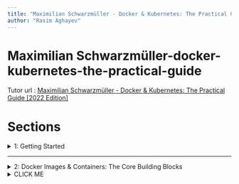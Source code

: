 ```yaml
---
title: "Maximilian Schwarzmüller - Docker & Kubernetes: The Practical Guide [2022 Edition]"
author: "Rasim Aghayev"
---
```


# Maximilian Schwarzmüller-docker-kubernetes-the-practical-guide

Tutor url : [Maximilian Schwarzmüller - Docker & Kubernetes: The Practical Guide [2022 Edition]](https://www.udemy.com/course/docker-kubernetes-the-practical-guide/)

# Sections
<details>
   <summary> 1: Getting Started</summary>
<p>
   
<details>
   <summary> - 2. What Is Docker?</summary>
<p>

Docker is a container technologyI A tool for createing and managing containers.

>#### Container 
>   - A standardized unit of software
>   - A package of code and dependencies to run that code (e.g. NodeJS code + the NodeJS runtime).
>   - The same container always yields **exact same application and execution behavior!** . No matter where or by whom it might be executed.
>   - Support for Containers **is built into** modern operating systems.
>   - **Docker simplifies** the creation and management of such containers.

</p>
</details>

<details>
   <summary> 
		- 3. Why Docker & Containers?
   </summary>
<p>

> - #### We Want Reliability & Reproducible Environments
>   - We want to have the **exact same environment for development and production=>** This ensures that it works exactly as tested
>   - It should be easy to **share a common development environment** / setup with (new) employees and colleagues.
>   - We **don't want to uninstall and re-install**  local dependencies and runtimes all the time
> - #### Why Containers?
>   - Why would we want **independent, standardized " application packages"** ?
>     - Different Development & Production Environments => We want to build and test in exactly (!) the same environment as we later run our app in.
>     - Different Development Environments Within a Team / Company => Every team member should have the exactly (!) same environment when working on the same project.
>     - Clashing Tools / Versions Between Different Projects => When switching between projects, tools used in project A should not clash with tools used in project B
> - #### A Containers?
>   - **Standardized** unit for shipping goods
>   - Can be **moved** with trucks, ships, cranes, ...
>   - **Independent** from other containers
>   - **Self-containing**
	
</p>
</details>
 
 
<details>
   <summary> 
		- 5. Virtual Machines vs Docker Containers
   </summary>
<p>

> - Virtual Machines / Virtual OS: Summary
>   - Pro
>     - Separated envionments
>     - Environment-specific configurations are possible
>     - Environment configurations can be shared and reproduced reliably
>   - Con
>     - Redundant duplication, waste of space
>     - Performance can be slow, boot times can be long
>     - Reproducing on another computer/server is possible but may still be tricky
> - Containers vs Virtual Machines
>   - Docker Containers
>     - Low impact on OS, very fast, minimal disk space usage
>     - Sharing, re-building and distribution is easy
>     - Encapsulate apps/environments instead of "whole machines"
>   - Virtual Machines
>     - Bigger impact on OS, slower, higher disk space usage
>     - Sharing, re-building and distribution can be challenging
>     - Encapsulate "whole machines" instead of just apps/environments
	
</p>

</details>

<details>
   <summary> 
		- 6. Docker Setup
   </summary>
<p>

> - [Linux](https://docs.docker.com/engine/install/)
> - [MacOS](https://docs.docker.com/desktop/install/mac-install/) ( [Old version](https://github.com/docker-archive/toolbox/blob/master/docs/toolbox_install_mac.md) )
> - [Windows](https://docs.docker.com/desktop/install/windows-install/) ( [Old version](https://github.com/docker-archive/toolbox/blob/master/docs/toolbox_install_windows.md) )
> - Docker Playground
>   - If you can't install Docker on your system, you can also look into this online playground: [https://labs.play-with-docker.com/](https://labs.play-with-docker.com/). For the most part, you should be able to follow along without issues with this playground.
	
</p>
</details>

<details>
   <summary> 
		- 11. An Overview of the Docker Tools
   </summary>
<p>

> - Docker Engine
> - Docker Deskop (incl. Daemon & CLI)
> - Docker Hub
> - Docker composer
> - Kubernetes

</p>
</details>

<details>
   <summary> 
		- 12. Installing & Configuring an IDE
   </summary>
<p>

> - [VSCode](https://code.visualstudio.com/docs/containers/overview)
> - [PHPStorm](https://plugins.jetbrains.com/plugin/8595-php-docker)
> - ....

</p>
</details>


<details>
   <summary> 
		- 14. Course Outline
   </summary>
<p>

#### Getting Started & Overview
> - Foundation
>   - Images & Containers
>   - Data & Volumes (in Containers)
>   - Containers & Networking
> - "Real Life"
>   - Multi-Container Projects
>   - Using Docker-Compose
>   - "Utility Containers"
>   - Deploying Docker Containers
> - Kubernetes
>   - Kubernetes Introduction & Basics
>   - Kubernetes: Data & Volumes
>   - Kubernetes: Networking
>   - Deploying a Kubernetes Cluster

</p>
</details>
</p>
</details>

--------------------------------------------------------------
<details>
   <summary>2: Docker Images & Containers: The Core Building Blocks</summary>
<p>
<details>
   <summary> 
		- 18. Images & Containers: What and Why?
   </summary>
<p>

>   - Docker
>      - Images
>         - Templates / Blueprints for containers
>         - Contains code + required tools/runtimes
>      - Containers
>         - The running "unit of software"
>         - Multiple containers can be created based on one image

</p>
</details>
<details>
   <summary> 
		- 19. Using & Running External (Pre-Built) Images
   </summary>
<p>

> We need an Image!	
>   - Use an **existing, pre-built Image**
>>      - e.g via Docker Hub
>>> ```Shell
>>> docker run node
>>> docker run -it node
>>> docker ps -a
>>> ```

>   - Create your **own, custom Image**
>>      - Write your own Dockerfile (based on another Image)
>>> ```Shell
>>> docker run -p 3000:80 33483ba #container name 3000 external port in use (localhost:3000) , 80 internal container port
>>> ```
</p>
</details>


	
	
	
	
	
	
	
	
	
	
	
	
	
	
	
	
	
	
	
	
	Template
<details>
   <summary> 
		- 18. Images & Containers: What and Why?
   </summary>
<p>

>   - Docker
>      - Images
>         - Templates / Blueprints for containers
>         - Contains code + required tools/runtimes
>      - Containers
>         - The running "unit of software"
>         - Multiple containers can be created based on one image

</p>
</details>


</p>
</details>


<details>
   <summary>CLICK ME</summary>
<p>

Code ...
</p>
</details>

